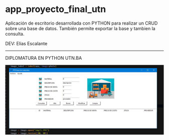 # app_proyecto_final_utn
Aplicación de escritorio desarrollada con PYTHON para realizar un CRUD sobre una base de datos.
También permite exportar la base y tambien la consulta.

DEV: Elias Escalante

----

DIPLOMATURA EN PYTHON UTN.BA

![Texto alternativo](https://github.com/eliasescalante/app_pos_proyecto_final_utn/blob/main/img/Capture_app.JPG)
